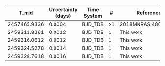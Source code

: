 |T_mid|Uncertainty (days)           |Time System|#                                            |Reference                           |
|-----|-----------------------------|-----------|---------------------------------------------|------------------------------------|
|2457465.9336|0.0004                       |BJD_TDB    |>1                                           |2018MNRAS.480.5307T                 |
|2459311.8261|0.0012                       |BJD_TDB    |1                                            |This work                           |
|2459316.0612|0.0012                       |BJD_TDB    |1                                            |This work                           |
|2459324.5278|0.0014                       |BJD_TDB    |1                                            |This work                           |
|2459328.7618|0.0016                       |BJD_TDB    |1                                            |This work                           |
